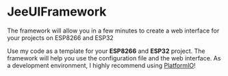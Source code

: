 # JeeUIFramework
The framework will allow you in a few minutes to create a web interface for your projects on ESP8266 and ESP32

Use my code as a template for your **ESP8266** and **ESP32** project.
The framework will help you use the configuration file and the web interface.
As a development environment, I highly recommend using [PlatformIO](https://platformio.org)!

